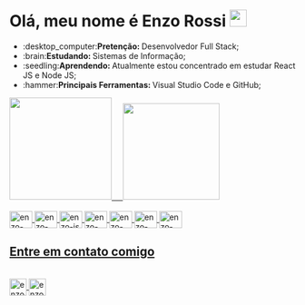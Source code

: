 # Olá, meu nome é Enzo Rossi <img src="https://user-images.githubusercontent.com/39513876/112366216-8cfe7400-8cfe-11eb-8116-7d3dbae20e97.gif" width="30" width="30" />
  
<div>
  <ul >
    <li>:desktop_computer:<b>Pretenção: </b>Desenvolvedor Full Stack;</li>
    <li>:brain:<b>Estudando: </b>Sistemas de Informação;</li>
    <li>:seedling:<b>Aprendendo: </b>Atualmente estou concentrado em estudar React JS e Node JS;</li>
    <li>:hammer:<b>Principais Ferramentas: </b>Visual Studio Code e GitHub;</li>
  </ul>
  
 </div>
 <div>
  <a href="https://github.com/rossienzo">
  <img height="180em" src="https://github-readme-stats.vercel.app/api?username=rossienzo&show_icons=true&theme=tokyonight" />
  &nbsp;&nbsp;&nbsp;
  <img height="170em" src="https://github-readme-stats.vercel.app/api/top-langs/?username=rossienzo&layout=compact&theme=tokyonight" />
 </div>
  
 <div style="display: inline_block"><br />
   <img align="center" alt="enzo-html" height="30" width="40" src='https://cdn.jsdelivr.net/gh/devicons/devicon/icons/html5/html5-original.svg' />
   <img align="center" alt="enzo-css" height="30" width="40" src='https://cdn.jsdelivr.net/gh/devicons/devicon/icons/css3/css3-original.svg' />
   <img align="center" alt="enzo-js" height="30" width="40" src='https://cdn.jsdelivr.net/gh/devicons/devicon/icons/javascript/javascript-plain.svg' />
   <img align="center" alt="enzo-jquery" height="30" width="40" src='https://cdn.jsdelivr.net/gh/devicons/devicon/icons/jquery/jquery-original.svg' />
   <img align="center" alt="enzo-jquery" height="30" width="40" src='https://cdn.jsdelivr.net/gh/devicons/devicon/icons/php/php-plain.svg' />
   <img align="center" alt="enzo-react" height="30" width="40" src='https://cdn.jsdelivr.net/gh/devicons/devicon/icons/mysql/mysql-original.svg' />
   <img align="center" alt="enzo-react" height="30" width="40" src='https://cdn.jsdelivr.net/gh/devicons/devicon/icons/react/react-original.svg' />
 </div>

 ## Entre em contato comigo
 <div style="display: inline_block"><br />
   <a href="https://mail.google.com/mail/u/0/#inbox?compose=jrjtWvPDxSQxKBqZkDFDLtkQZQrHTnzdNSJNKWkDcwnScpmnvlfLLnwMTRvBbmXjNrSqBLzp" target="_blank">
     <img align="center" alt="enzo-contact-gmail" height="30" src='https://img.shields.io/badge/Gmail-D14836?style=for-the-   badge&logo=gmail&logoColor=white' />
   </a>
   <img align="center" alt="enzo-contact-linkedin" height="30" src='https://img.shields.io/badge/LinkedIn-0077B5?style=for-the-badge&logo=linkedin&logoColor=white' />
  
 </div>
